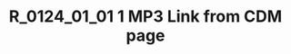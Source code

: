 ---
layout: manifest
title: R_0124_01_01 1 MP3 Link from CDM page
manifest_name: -1-mp3-link-from-page-for-side-1-https-server15878-contentdm-oclc-org-dmwebservices-index-php-q-dmgetstreamingfile-p15878coll1-34-mp3-byte-json
---